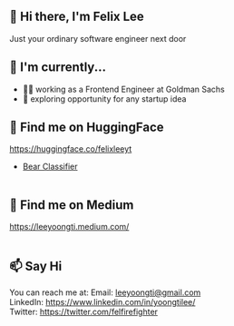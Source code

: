 ## 👋 Hi there, I'm Felix Lee
Just your ordinary software engineer next door

## 🔨 I'm currently...
- 👩‍💻 working as a Frontend Engineer at Goldman Sachs
- 🔭 exploring opportunity for any startup idea

## 🤖 Find me on HuggingFace
https://huggingface.co/felixleeyt
- [Bear Classifier](https://huggingface.co/spaces/felixleeyt/bear-classifier)<br /><br />

## :closed_book: Find me on Medium
https://leeyoongti.medium.com/<br /><br />  

## 📫 Say Hi
You can reach me at:
Email: leeyoongti@gmail.com \
LinkedIn: https://www.linkedin.com/in/yoongtilee/ \
Twitter: https://twitter.com/felfirefighter

